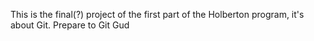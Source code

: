 This is the final(?) project of the first part of the Holberton program, it's about Git. Prepare to Git Gud
